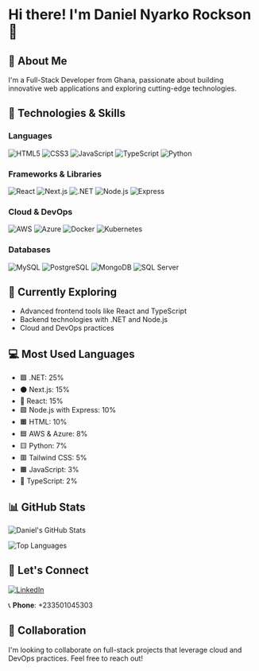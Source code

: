 # Hi there! I'm Daniel Nyarko Rockson 👋

## 🚀 About Me
I'm a Full-Stack Developer from Ghana, passionate about building innovative web applications and exploring cutting-edge technologies.

## 🔧 Technologies & Skills
### Languages
![HTML5](https://img.shields.io/badge/HTML5-E34F26?style=flat&logo=html5&logoColor=white)
![CSS3](https://img.shields.io/badge/CSS3-1572B6?style=flat&logo=css3&logoColor=white)
![JavaScript](https://img.shields.io/badge/JavaScript-F7DF1E?style=flat&logo=javascript&logoColor=black)
![TypeScript](https://img.shields.io/badge/TypeScript-3178C6?style=flat&logo=typescript&logoColor=white)
![Python](https://img.shields.io/badge/Python-3776AB?style=flat&logo=python&logoColor=white)

### Frameworks & Libraries
![React](https://img.shields.io/badge/React-61DAFB?style=flat&logo=react&logoColor=black)
![Next.js](https://img.shields.io/badge/Next.js-000000?style=flat&logo=next.js&logoColor=white)
![.NET](https://img.shields.io/badge/.NET-512BD4?style=flat&logo=dotnet&logoColor=white)
![Node.js](https://img.shields.io/badge/Node.js-339933?style=flat&logo=node.js&logoColor=white)
![Express](https://img.shields.io/badge/Express-000000?style=flat&logo=express&logoColor=white)

### Cloud & DevOps
![AWS](https://img.shields.io/badge/AWS-232F3E?style=flat&logo=amazon-aws&logoColor=white)
![Azure](https://img.shields.io/badge/Azure-0078D4?style=flat&logo=microsoft-azure&logoColor=white)
![Docker](https://img.shields.io/badge/Docker-2496ED?style=flat&logo=docker&logoColor=white)
![Kubernetes](https://img.shields.io/badge/Kubernetes-326CE5?style=flat&logo=kubernetes&logoColor=white)

### Databases
![MySQL](https://img.shields.io/badge/MySQL-4479A1?style=flat&logo=mysql&logoColor=white)
![PostgreSQL](https://img.shields.io/badge/PostgreSQL-336791?style=flat&logo=postgresql&logoColor=white)
![MongoDB](https://img.shields.io/badge/MongoDB-47A248?style=flat&logo=mongodb&logoColor=white)
![SQL Server](https://img.shields.io/badge/SQL%20Server-CC2927?style=flat&logo=microsoft-sql-server&logoColor=white)

## 🌱 Currently Exploring
- Advanced frontend tools like React and TypeScript
- Backend technologies with .NET and Node.js
- Cloud and DevOps practices

## 💻 Most Used Languages
- 🟪 .NET: 25%
- ⚫ Next.js: 15%
- 🔵 React: 15%
- 🟩 Node.js with Express: 10%
- 🟧 HTML: 10%
- 🟦 AWS & Azure: 8%
- 🟨 Python: 7%
- 🟥 Tailwind CSS: 5%
- 🟫 JavaScript: 3%
- 🟬 TypeScript: 2%

## 📊 GitHub Stats
![Daniel's GitHub Stats](https://github-readme-stats.vercel.app/api?username=Dannybanksrocks&show_icons=true&theme=radical&hide_border=false&include_all_commits=true&count_private=true)

![Top Languages](https://github-readme-stats.vercel.app/api/top-langs/?username=Dannybanksrocks&layout=compact&theme=radical&hide_border=false)

## 🤝 Let's Connect
[![LinkedIn](https://img.shields.io/badge/LinkedIn-0077B5?style=flat&logo=linkedin&logoColor=white)](https://www.linkedin.com/in/daniel-nyarko-rockson/)

📞 **Phone**: +233501045303

## 👯 Collaboration
I'm looking to collaborate on full-stack projects that leverage cloud and DevOps practices. Feel free to reach out!
